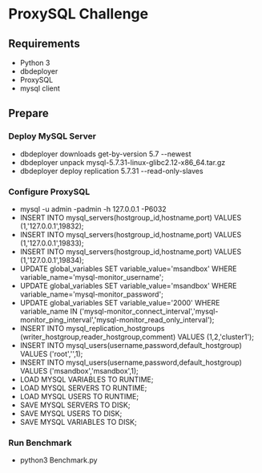 # ProxySQL Challenge

## Requirements
* Python 3
* dbdeployer
* ProxySQL
* mysql client
  
## Prepare

### Deploy MySQL Server

* dbdeployer downloads get-by-version 5.7 --newest
* dbdeployer unpack mysql-5.7.31-linux-glibc2.12-x86_64.tar.gz
* dbdeployer deploy replication 5.7.31 --read-only-slaves
  
### Configure ProxySQL

* mysql -u admin -padmin -h 127.0.0.1 -P6032
* INSERT INTO mysql_servers(hostgroup_id,hostname,port) VALUES (1,'127.0.0.1',19832);
* INSERT INTO mysql_servers(hostgroup_id,hostname,port) VALUES (1,'127.0.0.1',19833);
* INSERT INTO mysql_servers(hostgroup_id,hostname,port) VALUES (1,'127.0.0.1',19834);
* UPDATE global_variables SET variable_value='msandbox' WHERE variable_name='mysql-monitor_username';
* UPDATE global_variables SET variable_value='msandbox' WHERE variable_name='mysql-monitor_password';
* UPDATE global_variables SET variable_value='2000' WHERE variable_name IN ('mysql-monitor_connect_interval','mysql-monitor_ping_interval','mysql-monitor_read_only_interval');
* INSERT INTO mysql_replication_hostgroups (writer_hostgroup,reader_hostgroup,comment) VALUES (1,2,'cluster1');
* INSERT INTO mysql_users(username,password,default_hostgroup) VALUES ('root','',1);
* INSERT INTO mysql_users(username,password,default_hostgroup) VALUES ('msandbox','msandbox',1);
* LOAD MYSQL VARIABLES TO RUNTIME;
* LOAD MYSQL SERVERS TO RUNTIME;
* LOAD MYSQL USERS TO RUNTIME;
* SAVE MYSQL SERVERS TO DISK;
* SAVE MYSQL USERS TO DISK;
* SAVE MYSQL VARIABLES TO DISK;

### Run Benchmark

* python3 Benchmark.py


